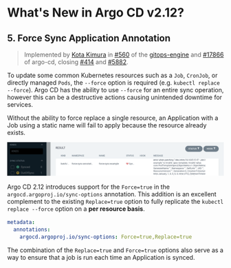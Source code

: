 # What's New in Argo CD v2.12?

## 5. Force Sync Application Annotation

> Implemented by [Kota Kimura](https://github.com/kkk777-7) in [#560](https://github.com/argoproj/gitops-engine/pull/560) of the [gitops-engine](https://github.com/argoproj/gitops-engine) and [#17866](https://github.com/argoproj/argo-cd/pull/17866) of argo-cd, closing [#414](https://github.com/argoproj/gitops-engine/issues/414) and [#5882](https://github.com/argoproj/argo-cd/issues/5882).

To update some common Kubernetes resources such as a `Job`, `CronJob`, or directly managed `Pods`, the `--force` option is required (e.g. `kubectl replace --force`). Argo CD has the ability to use `--force` for an entire sync operation, however this can be a destructive actions causing unintended downtime for services.

Without the ability to force replace a single resource, an Application with a Job using a static name will fail to apply because the resource already exists.

![Screenshot of failed sync with Job](./image.png)

Argo CD 2.12 introduces support for the `Force=true` in the `argocd.argoproj.io/sync-options` annotation. This addition is an excellent complement to the existing `Replace=true` option to fully replicate the `kubectl replace --force` option on a **per resource basis**.

```yaml
metadata:
  annotations:
    argocd.argoproj.io/sync-options: Force=true,Replace=true
```

The combination of the `Replace=true` and `Force=true` options also serve as a way to ensure that a job is run each time an Application is synced.
